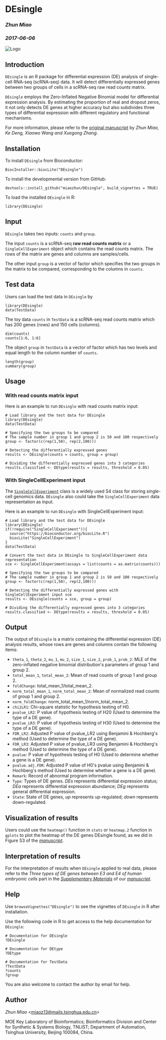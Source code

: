 # DEsingle

### *Zhun Miao*
### *2017-06-06*

![Logo](https://github.com/miaozhun/DEsingle/blob/master/inst/DEsingle_LOGO.png?raw=true)


## Introduction

`DEsingle` is an R package for differential expression (DE) analysis of single-cell RNA-seq (scRNA-seq) data. It will detect differentially expressed genes between two groups of cells in a scRNA-seq raw read counts matrix.

`DEsingle` employs the Zero-Inflated Negative Binomial model for differential expression analysis. By estimating the proportion of real and dropout zeros, it not only detects DE genes at higher accuracy but also subdivides three types of differential expression with different regulatory and functional mechanisms.

For more information, please refer to the [original manuscript](https://www.biorxiv.org/content/early/2018/03/26/173997) by *Zhun Miao, Ke Deng, Xiaowo Wang and Xuegong Zhang*.


## Installation

To install `DEsingle` from Bioconductor:

```{r Installation from Bioconductor, eval = FALSE}
BiocInstaller::biocLite("DEsingle")
```

To install the developmental version from GitHub:

```{r Installation from GitHub, eval = FALSE}
devtools::install_github("miaozhun/DEsingle", build_vignettes = TRUE)
```

To load the installed `DEsingle` in R:

```{r Load DEsingle, eval = FALSE}
library(DEsingle)
```


## Input

`DEsingle` takes two inputs: `counts` and `group`.

The input `counts` is a scRNA-seq **raw read counts matrix** or a `SingleCellExperiment` object which contains the read counts matrix. The rows of the matrix are genes and columns are samples/cells.

The other input `group` is a vector of factor which specifies the two groups in the matrix to be compared, corresponding to the columns in `counts`.


## Test data

Users can load the test data in `DEsingle` by

```{r Load TestData}
library(DEsingle)
data(TestData)
```

The toy data `counts` in `TestData` is a scRNA-seq read counts matrix which has 200 genes (rows) and 150 cells (columns).

```{r counts}
dim(counts)
counts[1:6, 1:6]
```

The object `group` in `TestData` is a vector of factor which has two levels and equal length to the column number of `counts`.

```{r group}
length(group)
summary(group)
```


## Usage

### With read counts matrix input

Here is an example to run `DEsingle` with read counts matrix input:

```{r demo, eval = FALSE}
# Load library and the test data for DEsingle
library(DEsingle)
data(TestData)

# Specifying the two groups to be compared
# The sample number in group 1 and group 2 is 50 and 100 respectively
group <- factor(c(rep(1,50), rep(2,100)))

# Detecting the differentially expressed genes
results <- DEsingle(counts = counts, group = group)

# Dividing the differentially expressed genes into 3 categories
results.classified <- DEtype(results = results, threshold = 0.05)
```

### With SingleCellExperiment input

The [`SingleCellExperiment`](https://bioconductor.org/packages/release/bioc/html/SingleCellExperiment.html) class is a widely used S4 class for storing single-cell genomics data. `DEsingle` also could take the `SingleCellExperiment` data representation as input.

Here is an example to run `DEsingle` with SingleCellExperiment input:

```{r demo2, eval = FALSE}
# Load library and the test data for DEsingle
library(DEsingle)
if(!require("SingleCellExperiment")){
  source("https://bioconductor.org/biocLite.R")
  biocLite("SingleCellExperiment")
}
data(TestData)

# Convert the test data in DEsingle to SingleCellExperiment data representation
sce <- SingleCellExperiment(assays = list(counts = as.matrix(counts)))

# Specifying the two groups to be compared
# The sample number in group 1 and group 2 is 50 and 100 respectively
group <- factor(c(rep(1,50), rep(2,100)))

# Detecting the differentially expressed genes with SingleCellExperiment input sce
results <- DEsingle(counts = sce, group = group)

# Dividing the differentially expressed genes into 3 categories
results.classified <- DEtype(results = results, threshold = 0.05)
```


## Output

The output of `DEsingle` is a matrix containing the differential expression (DE) analysis results, whose rows are genes and columns contain the following items:

* `theta_1`, `theta_2`, `mu_1`, `mu_2`, `size_1`, `size_2`, `prob_1`, `prob_2`: MLE of the zero-inflated negative binomial distribution's parameters of group 1 and group 2.
* `total_mean_1`, `total_mean_2`: Mean of read counts of group 1 and group 2.
* `foldChange`: total_mean_1/total_mean_2.
* `norm_total_mean_1`, `norm_total_mean_2`: Mean of normalized read counts of group 1 and group 2.
* `norm_foldChange`: norm_total_mean_1/norm_total_mean_2.
* `chi2LR1`: Chi-square statistic for hypothesis testing of H0.
* `pvalue_LR2`: P value of hypothesis testing of H20 (Used to determine the type of a DE gene).
* `pvalue_LR3`: P value of hypothesis testing of H30 (Used to determine the type of a DE gene).
* `FDR_LR2`: Adjusted P value of pvalue_LR2 using Benjamini & Hochberg's method (Used to determine the type of a DE gene).
* `FDR_LR3`: Adjusted P value of pvalue_LR3 using Benjamini & Hochberg's method (Used to determine the type of a DE gene).
* `pvalue`: P value of hypothesis testing of H0 (Used to determine whether a gene is a DE gene).
* `pvalue.adj.FDR`: Adjusted P value of H0's pvalue using Benjamini & Hochberg's method (Used to determine whether a gene is a DE gene).
* `Remark`: Record of abnormal program information.
* `Type`: Types of DE genes. *DEs* represents differential expression status; *DEa* represents differential expression abundance; *DEg* represents general differential expression.
* `State`: State of DE genes, *up* represents up-regulated; *down* represents down-regulated.


## Visualization of results

Users could use the `heatmap()` function in `stats` or `heatmap.2` function in `gplots` to plot the heatmap of the DE genes DEsingle found, as we did in Figure S3 of the [*manuscript*](https://www.biorxiv.org/content/early/2018/03/26/173997).


## Interpretation of results

For the interpretation of results when `DEsingle` applied to real data, please refer to the *Three types of DE genes between E3 and E4 of human embryonic cells* part in the [*Supplementary Materials*](https://www.biorxiv.org/content/biorxiv/suppl/2018/03/26/173997.DC4/173997-1.pdf) of our [*manuscript*](https://www.biorxiv.org/content/early/2018/03/26/173997).


## Help

Use `browseVignettes("DEsingle")` to see the vignettes of `DEsingle` in R after installation.

Use the following code in R to get access to the help documentation for `DEsingle`:

```
# Documentation for DEsingle
?DEsingle
```

```
# Documentation for DEtype
?DEtype
```

```
# Documentation for TestData
?TestData
?counts
?group
```

You are also welcome to contact the author by email for help.


## Author

*Zhun Miao* <<miaoz13@mails.tsinghua.edu.cn>>

MOE Key Laboratory of Bioinformatics; Bioinformatics Division and Center for Synthetic & Systems Biology, TNLIST; Department of Automation, Tsinghua University, Beijing 100084, China.


